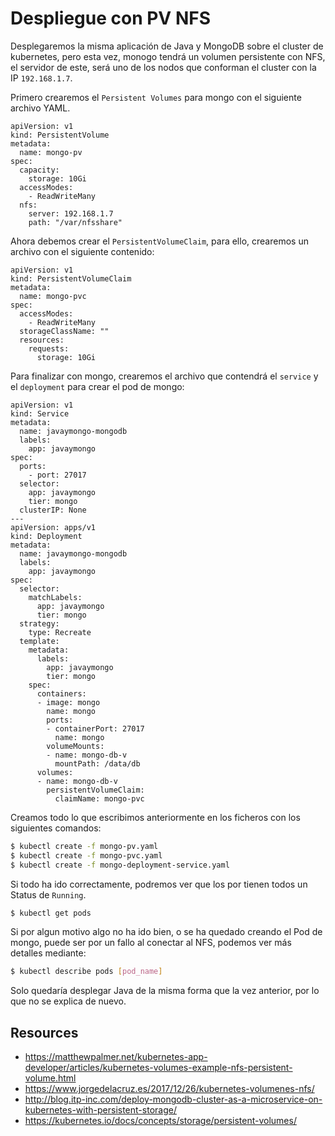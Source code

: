 # Despliegue con PV NFS

Desplegaremos la misma aplicación de Java y MongoDB sobre el cluster de kubernetes, pero esta vez, monogo tendrá un volumen persistente con NFS, el servidor de este, será uno de los nodos que conforman el cluster con la IP `192.168.1.7`.

Primero crearemos el `Persistent Volumes` para mongo con el siguiente archivo YAML.
```
apiVersion: v1
kind: PersistentVolume
metadata:
  name: mongo-pv
spec:
  capacity:
    storage: 10Gi
  accessModes:
    - ReadWriteMany
  nfs:
    server: 192.168.1.7
    path: "/var/nfsshare"
```

Ahora debemos crear el `PersistentVolumeClaim`, para ello, crearemos un archivo con el siguiente contenido:
```
apiVersion: v1
kind: PersistentVolumeClaim
metadata:
  name: mongo-pvc
spec:
  accessModes:
    - ReadWriteMany
  storageClassName: ""
  resources:
    requests:
      storage: 10Gi
```

Para finalizar con mongo, crearemos el archivo que contendrá el `service` y el `deployment` para crear el pod de mongo:
```
apiVersion: v1
kind: Service
metadata:
  name: javaymongo-mongodb
  labels:
    app: javaymongo
spec:
  ports:
    - port: 27017
  selector:
    app: javaymongo
    tier: mongo
  clusterIP: None
---
apiVersion: apps/v1
kind: Deployment
metadata:
  name: javaymongo-mongodb
  labels:
    app: javaymongo
spec:
  selector:
    matchLabels:
      app: javaymongo
      tier: mongo
  strategy:
    type: Recreate
  template:
    metadata:
      labels:
        app: javaymongo
        tier: mongo
    spec:
      containers:
      - image: mongo
        name: mongo
        ports:
        - containerPort: 27017
          name: mongo
        volumeMounts:
        - name: mongo-db-v
          mountPath: /data/db
      volumes:
      - name: mongo-db-v
        persistentVolumeClaim:
          claimName: mongo-pvc
```

Creamos todo lo que escribimos anteriormente en los ficheros con los siguientes comandos:
```sh
$ kubectl create -f mongo-pv.yaml
$ kubectl create -f mongo-pvc.yaml
$ kubectl create -f mongo-deployment-service.yaml
```

Si todo ha ido correctamente, podremos ver que los por tienen todos un Status de `Running`.
```sh
$ kubectl get pods
```

Si por algun motivo algo no ha ido bien, o se ha quedado creando el Pod de mongo, puede ser por un fallo al conectar al NFS, podemos ver más detalles mediante:
```sh
$ kubectl describe pods [pod_name]
```

Solo quedaría desplegar Java de la misma forma que la vez anterior, por lo que no se explica de nuevo.

## Resources 
- https://matthewpalmer.net/kubernetes-app-developer/articles/kubernetes-volumes-example-nfs-persistent-volume.html
- https://www.jorgedelacruz.es/2017/12/26/kubernetes-volumenes-nfs/
- http://blog.itp-inc.com/deploy-mongodb-cluster-as-a-microservice-on-kubernetes-with-persistent-storage/
- https://kubernetes.io/docs/concepts/storage/persistent-volumes/